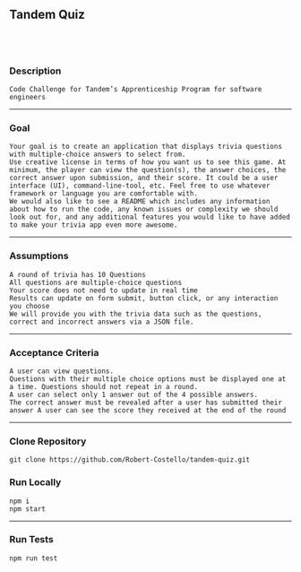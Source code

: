## Tandem Quiz

## </br>

### Description

    Code Challenge for Tandem’s Apprenticeship Program for software engineers

---

### Goal

    Your goal is to create an application that displays trivia questions with multiple-choice answers to select from.
    Use creative license in terms of how you want us to see this game. At minimum, the player can view the question(s), the answer choices, the correct answer upon submission, and their score. It could be a user interface (UI), command-line-tool, etc. Feel free to use whatever framework or language you are comfortable with.
    We would also like to see a README which includes any information about how to run the code, any known issues or complexity we should look out for, and any additional features you would like to have added to make your trivia app even more awesome.

---

### Assumptions

    A round of trivia has 10 Questions
    All questions are multiple-choice questions
    Your score does not need to update in real time
    Results can update on form submit, button click, or any interaction you choose
    We will provide you with the trivia data such as the questions, correct and incorrect answers via a JSON file.

---

### Acceptance Criteria

    A user can view questions.
    Questions with their multiple choice options must be displayed one at a time. Questions should not repeat in a round.
    A user can select only 1 answer out of the 4 possible answers.
    The correct answer must be revealed after a user has submitted their answer A user can see the score they received at the end of the round

---

### Clone Repository

    git clone https://github.com/Robert-Costello/tandem-quiz.git

### Run Locally

    npm i
    npm start

---

### Run Tests

    npm run test
